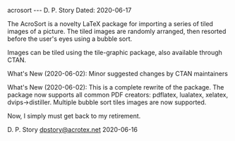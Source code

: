 acrosort --- D. P. Story
Dated: 2020-06-17

The AcroSort is a novelty LaTeX package for importing a series 
of tiled images of a picture. The tiled images are randomly 
arranged, then resorted before the user's eyes using a bubble 
sort. 

Images can be tiled using the tile-graphic package, also 
available through CTAN. 

What's New (2020-06-02): Minor suggested changes by CTAN maintainers

What's New (2020-06-02): This is a complete rewrite of the 
package. The package now supports all common PDF creators: 
pdflatex, lualatex, xelatex, dvips->distiller. Multiple bubble 
sort tiles images are now supported. 

Now, I simply must get back to my retirement.

D. P. Story
dpstory@acrotex.net
2020-06-16
